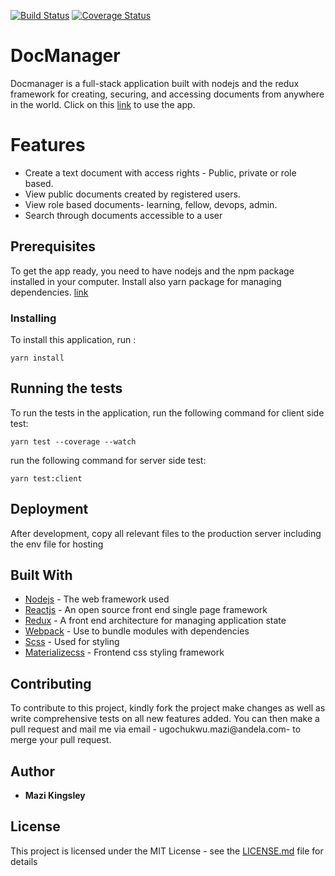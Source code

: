 [![Build Status](https://travis-ci.org/andela-mugochukwu/DocManager.svg?branch=serverside-test)](https://travis-ci.org/andela-mugochukwu/DocManager)
[![Coverage Status](https://coveralls.io/repos/github/andela-mugochukwu/DocManager/badge.svg?branch=serverside-test)](https://coveralls.io/github/andela-mugochukwu/DocManager?branch=master)
# DocManager
Docmanager is a full-stack application built with nodejs and the redux framework for creating, securing, and accessing documents from anywhere in the world. Click on this [link](http://docmanger.herokuapp.com) to use the app.

# Features
* Create a text document with access rights - Public, private or role based.
* View public documents created by registered users.
* View role based documents- learning, fellow, devops, admin.
* Search through documents accessible to a user

## Prerequisites

To get the app ready, you need to have nodejs and the npm package installed in your computer. Install also yarn package for managing dependencies. [link](https://yarnpkg.com)

### Installing

To install this application, run :

```
yarn install
```

## Running the tests

To run the tests in the application, run the following command for client side test:
```
yarn test --coverage --watch
```
run the following command for server side test:
```
yarn test:client
```

## Deployment

After development, copy all relevant files to the production server including the env file for hosting

## Built With

* [Nodejs](https://www.nodejs.org/en/docs) - The web framework used
* [Reactjs](https://facebook.github.io/react/docs/hello-world.html) - An open source front end single page framework
* [Redux](http://redux.js.org/) - A front end architecture for managing application state
* [Webpack](http://webpack.github.io/docs/) - Use to bundle modules with dependencies
* [Scss](http://sass-lang.com/documentation/file.SASS_REFERENCE.html) - Used for styling
* [Materializecss](http://materializecss.com/getting-started.html) - Frontend css styling framework

## Contributing

To contribute to this project, kindly fork the project make changes as well as write comprehensive tests on all new features added. You can then make a pull request and mail me via email - ugochukwu.mazi@andela.com- to merge your pull request.

## Author

* **Mazi Kingsley** 

## License

This project is licensed under the MIT License - see the [LICENSE.md](LICENSE.md) file for details